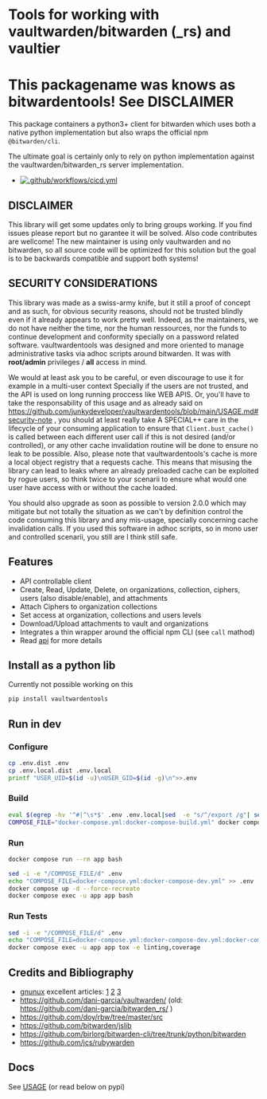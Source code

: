 # Tools for working with vaultwarden/bitwarden (_rs) and vaultier

# This packagename was knows as bitwardentools! See DISCLAIMER

This package containers a python3+ client for bitwarden which uses both a native python implementation but also wraps the official npm `@bitwarden/cli`.

The ultimate goal is certainly only to rely on python implementation against the vaultwarden/bitwarden_rs server implementation.

- [![.github/workflows/cicd.yml](https://github.com/junkydeveloper/vaultwardentools/actions/workflows/cicd.yml/badge.svg?branch=main)](https://github.com/junkydeveloper/vaultwardentools/actions/workflows/cicd.yml)

## DISCLAIMER
This library will get some updates only to bring groups working. If you find issues please report but no garantee it will be solved.
Also code contributes are wellcome!
The new maintainer is using only vaultwarden and no bitwarden, so all source code will be optimized for this solution but the goal is to be backwards compatible and support both systems!


## SECURITY CONSIDERATIONS
This library was made as a swiss-army knife, but it still a proof of concept and as such, for obvious security reasons, should not be trusted blindly even if it already appears to work pretty well.
Indeed, as the maintainers, we do not have neither the time, nor the human ressources, nor the funds to continue development and conformity specially on a password related software.
vaultwardentools was designed and more oriented to manage administrative tasks via adhoc scripts around bitwarden. It was with **root/admin** privileges / **all** access in mind.

We would at least ask you to be careful, or even discourage to use it for example in a multi-user context
Specially if the users are not trusted, and the API is used on long running proccess like WEB APIS.
Or, you'll have to take the responsability of this usage and as already said on https://github.com/junkydeveloper/vaultwardentools/blob/main/USAGE.md#security-note , you should at least really take A SPECIAL++ care in the lifecycle of your consuming application to ensure that `Client.bust_cache()` is called between each different user call if this is not desired (and/or controlled), or any other cache invalidation routine will be done to ensure no leak to be possible. Also, please note that vaultwardentools's cache is more a local object registry that a requests cache.
This means that misusing the library can lead to leaks where an already preloaded cache can be exploited by rogue users, so think twice to your scenarii to ensure what would one user have access with or without the cache loaded.

You should also upgrade as soon as possible to version 2.0.0 which may mitigate but not totally the situation as we can't by definition control the code consuming this library and any mis-usage, specially concerning cache invalidation calls. If you used this software in adhoc scripts, so in mono user and controlled scenarii, you still are I think still safe.

## Features
- API controllable client
- Create, Read, Update, Delete, on organizations, collection, ciphers, users (also disable/enable), and attachments
- Attach Ciphers to organization collections
- Set access at organization, collections and users levels
- Download/Upload attachments to vault and organizations
- Integrates a thin wrapper around the official npm CLI (see `call` mathod)
- Read [api](src/vaultwardentools/client.py) for more details

## Install as a python lib
Currently not possible working on this
```bash
pip install vaultwardentools
```

## Run in dev
### Configure
```bash
cp .env.dist .env
cp .env.local.dist .env.local
printf "USER_UID=$(id -u)\nUSER_GID=$(id -g)\n">>.env
```

### Build
```bash
eval $(egrep -hv '^#|^\s*$' .env .env.local|sed  -e "s/^/export /g"| sed -e "s/=/='/" -e "s/$/'/g"|xargs)
COMPOSE_FILE="docker-compose.yml:docker-compose-build.yml" docker compose build
```

### Run

```bash
docker compose run --rm app bash
```

```bash
sed -i -e "/COMPOSE_FILE/d" .env
echo "COMPOSE_FILE=docker-compose.yml:docker-compose-dev.yml" >> .env
docker compose up -d --force-recreate
docker compose exec -u app app bash
```

### Run Tests
```bash
sed -i -e "/COMPOSE_FILE/d" .env
echo "COMPOSE_FILE=docker-compose.yml:docker-compose-dev.yml:docker-compose-test.yml" >> .env
docker compose exec -u app app tox -e linting,coverage
```

## Credits and Bibliography
- [gnunux](http://gnunux.info/) excellent articles:
    [1](http://gnunux.info/dotclear2/index.php?post/2020/10/11/%C3%89crire-un-client-Bitwarden-en-python-%3A-identifiant)
    [2](http://gnunux.info/dotclear2/index.php?post/2020/10/11/%C3%89crire-un-client-Bitwarden-en-python-%3A-cr%C3%A9er-une-organisation-et-une-collection)
    [3](http://gnunux.info/dotclear2/index.php?post/2020/10/11/%C3%89crire-un-client-Bitwarden-en-python)
- https://github.com/dani-garcia/vaultwarden/ (old: https://github.com/dani-garcia/bitwarden_rs/ )
- https://github.com/doy/rbw/tree/master/src
- https://github.com/bitwarden/jslib
- https://github.com/birlorg/bitwarden-cli/tree/trunk/python/bitwarden
- https://github.com/jcs/rubywarden


## Docs
See [USAGE](./USAGE.md) (or read below on pypi)
